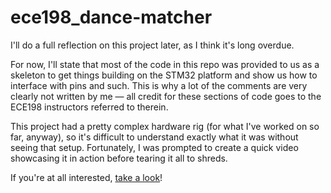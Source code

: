 # ece198_dance-matcher
I'll do a full reflection on this project later, as I think it's long overdue.

For now, I'll state that most of the code in this repo was provided to us as a skeleton to get things building on the STM32 platform and show us how to interface with pins and such. This is why a lot of the comments are very clearly not written by me — all credit for these sections of code goes to the ECE198 instructors referred to therein.

This project had a pretty complex hardware rig (for what I've worked on so far, anyway), so it's difficult to understand exactly what it was without seeing that setup. Fortunately, I was prompted to create a quick video showcasing it in action before tearing it all to shreds. 

If you're at all interested, [take a look](https://youtu.be/zIuWbEWec-w)!
